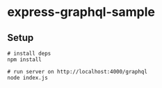 # express-graphql-sample

## Setup

```
# install deps
npm install

# run server on http://localhost:4000/graphql
node index.js

```
